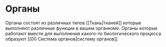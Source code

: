 # Органы
Органы состоят из различных типов [[Ткань|тканей]] которые выполняют различные функции в вашем организме. Органы которые работают вместе для выполнения какого-то биологического процесса образуют [[00 Система органов|систему органов]]